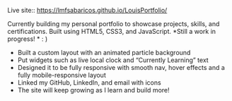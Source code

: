 Live site:: https://lmfsabaricos.github.io/LouisPortfolio/

Currently building my personal portfolio to showcase projects, skills, and certifications. Built using HTML5, CSS3, and JavaScript. *Still a work in progress! * : )
- Built a custom layout with an animated particle background  
- Put widgets such as live local clock and “Currently Learning” text  
- Designed it to be fully responsive with smooth nav, hover effects and a fully mobile-responsive layout  
- Linked my GitHub, LinkedIn, and email with icons  
- The site will keep growing as I learn and build more!
